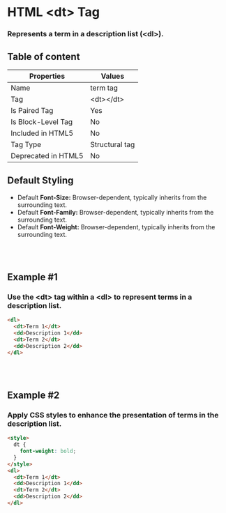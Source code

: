 # HTML &lt;dt&gt; Tag

### Represents a term in a description list (&lt;dl&gt;).



## Table of content


| Properties            | Values                                                               |
|---------------------|----------------------------------------------------------------------|
| Name                | term tag                                                |
| Tag                 | &lt;dt&gt;&lt;/dt&gt;                                            |
| Is Paired Tag       | Yes                                                  |
| Is Block-Level Tag  | No                                |
| Included in HTML5   | No     |
| Tag Type            | Structural tag     |
| Deprecated in HTML5 | No     |


## Default Styling


-	Default **Font-Size:** Browser-dependent, typically inherits from the surrounding text.
-	Default **Font-Family:** Browser-dependent, typically inherits from the surrounding text.
-	Default **Font-Weight:** Browser-dependent, typically inherits from the surrounding text.


<br>
<br>

## Example #1
### Use the &lt;dt&gt; tag within a &lt;dl&gt; to represent terms in a description list.
```html
<dl>
  <dt>Term 1</dt>
  <dd>Description 1</dd>
  <dt>Term 2</dt>
  <dd>Description 2</dd>
</dl>
``` 
<br>
<br>

## Example #2
### Apply CSS styles to enhance the presentation of terms in the description list.
```html
<style>
  dt {
    font-weight: bold;
  }
</style>
<dl>
  <dt>Term 1</dt>
  <dd>Description 1</dd>
  <dt>Term 2</dt>
  <dd>Description 2</dd>
</dl>
``` 
<br>
<br>

